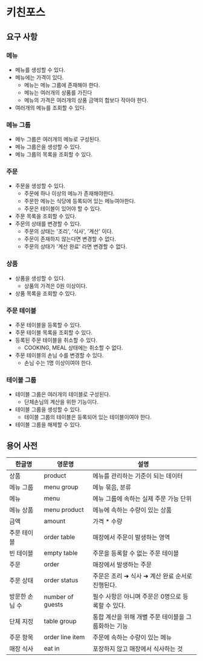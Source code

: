 # 키친포스

## 요구 사항

### 메뉴
- 메뉴를 생성할 수 있다.
- 메뉴에는 가격이 있다.
  - 메뉴는 메뉴 그룹에 존재해야 한다.
  - 메뉴는 여러개의 상품를 가진다
  - 메뉴의 가격은 여러개의 상품 금액의 합보다 작아야 한다.
- 여러개의 메뉴를 조회할 수 있다.

### 메뉴 그룹
- 메누 그룹은 여러개의 메뉴로 구성된다.
- 메뉴 그룹은을 생성할 수 있다.
- 메뉴 그룹의 목록을 조회할 수 있다.

### 주문
- 주문을 생성할 수 있다.
  - 주문에 하나 이상의 메뉴가 존재해야한다.
  - 주문한 메뉴는 식당에 등록되어 있는 메뉴여야한다.
  - 주문은 테이블이 있어야 할 수 있다.
- 주문 목록을 조회할 수 있다.
- 주문의 상태를 변경할 수 있다.
  - 주문의 상태는 '조리', '식사', '계산' 이다.
  - 주문이 존재하지 않는다면 변경할 수 없다.
  - 주문의 상태가 '계산 완료' 라면 변경할 수 없다.
### 상품
- 상품을 생성할 수 있다.
  - 상품의 가격은 0원 이상이다.
- 상품 목록을 조회할 수 있다.

### 주문 테이블
- 주문 테이블을 등록할 수 있다.
- 주문 테이블 목록을 조회할 수 있다.
- 등록된 주문 테이블을 취소할 수 있다.
  - COOKING, MEAL 상태에는 취소할 수 없다.
- 주문 테이블의 손님 수를 변경할 수 있다.
  - 손님 수는 1명 이상이여야 한다.

### 테이블 그룹
- 테이블 그룹은 여러개의 테이블로 구성된다.
  - 단체손님의 계산을 위한 기능이다.
- 테이블 그룹을 생성할 수 있다.
  - 테이블 그룹의 테이블은 등록되어 있는 테이블이여야 한다.
- 테이블 그룹을 해제할 수 있다.

## 용어 사전

| 한글명 | 영문명 | 설명 |
| --- | --- | --- |
| 상품 | product | 메뉴를 관리하는 기준이 되는 데이터 |
| 메뉴 그룹 | menu group | 메뉴 묶음, 분류 |
| 메뉴 | menu | 메뉴 그룹에 속하는 실제 주문 가능 단위 |
| 메뉴 상품 | menu product | 메뉴에 속하는 수량이 있는 상품 |
| 금액 | amount | 가격 * 수량 |
| 주문 테이블 | order table | 매장에서 주문이 발생하는 영역 |
| 빈 테이블 | empty table | 주문을 등록할 수 없는 주문 테이블 |
| 주문 | order | 매장에서 발생하는 주문 |
| 주문 상태 | order status | 주문은 조리 ➜ 식사 ➜ 계산 완료 순서로 진행된다. |
| 방문한 손님 수 | number of guests | 필수 사항은 아니며 주문은 0명으로 등록할 수 있다. |
| 단체 지정 | table group | 통합 계산을 위해 개별 주문 테이블을 그룹화하는 기능 |
| 주문 항목 | order line item | 주문에 속하는 수량이 있는 메뉴 |
| 매장 식사 | eat in | 포장하지 않고 매장에서 식사하는 것 |
